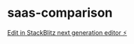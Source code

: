 # saas-comparison

[Edit in StackBlitz next generation editor ⚡️](https://stackblitz.com/~/github.com/southagency/saas-comparison)